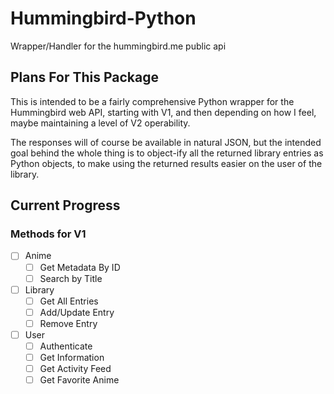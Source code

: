 # Hummingbird-Python
Wrapper/Handler for the hummingbird.me public api

## Plans For This Package
This is intended to be a fairly comprehensive Python wrapper for the Hummingbird web API, starting with V1, and then depending on how I feel, maybe maintaining a level of V2 operability.

The responses will of course be available in natural JSON, but the intended goal behind the whole thing is to object-ify all the returned library entries as Python objects, to make using the returned results easier on the user of the library.

## Current Progress
### Methods for V1
- [ ] Anime
  - [ ] Get Metadata By ID
  - [ ] Search by Title
- [ ] Library
  - [ ] Get All Entries
  - [ ] Add/Update Entry
  - [ ] Remove Entry
- [ ] User
  - [ ] Authenticate
  - [ ] Get Information
  - [ ] Get Activity Feed
  - [ ] Get Favorite Anime
